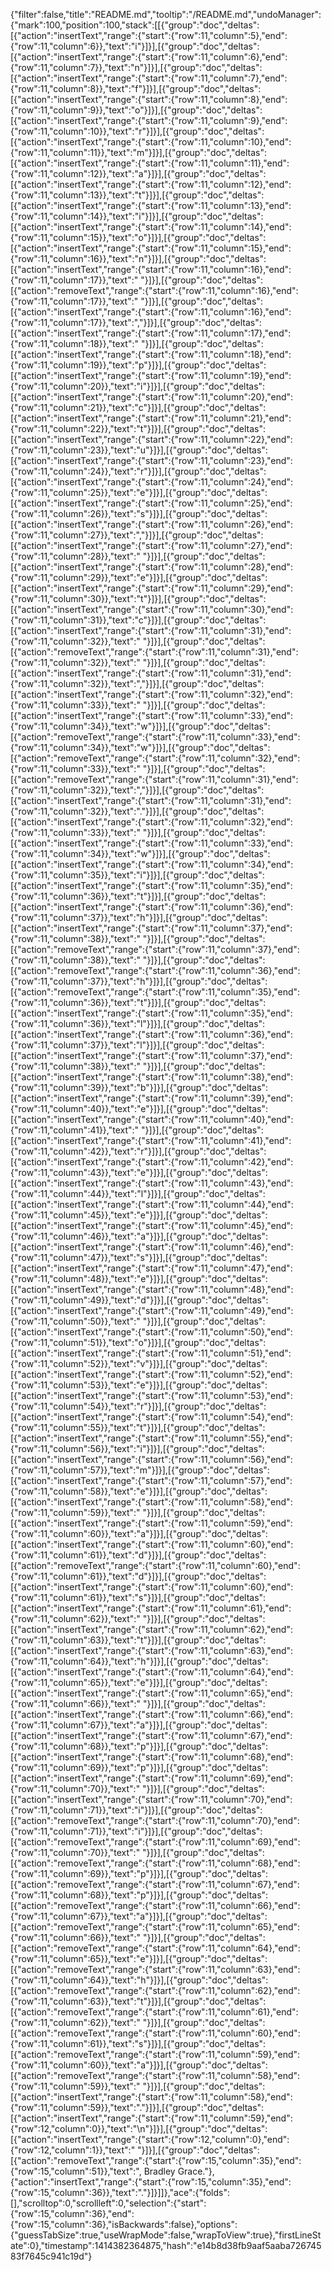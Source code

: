 {"filter":false,"title":"README.md","tooltip":"/README.md","undoManager":{"mark":100,"position":100,"stack":[[{"group":"doc","deltas":[{"action":"insertText","range":{"start":{"row":11,"column":5},"end":{"row":11,"column":6}},"text":"i"}]}],[{"group":"doc","deltas":[{"action":"insertText","range":{"start":{"row":11,"column":6},"end":{"row":11,"column":7}},"text":"n"}]}],[{"group":"doc","deltas":[{"action":"insertText","range":{"start":{"row":11,"column":7},"end":{"row":11,"column":8}},"text":"f"}]}],[{"group":"doc","deltas":[{"action":"insertText","range":{"start":{"row":11,"column":8},"end":{"row":11,"column":9}},"text":"o"}]}],[{"group":"doc","deltas":[{"action":"insertText","range":{"start":{"row":11,"column":9},"end":{"row":11,"column":10}},"text":"r"}]}],[{"group":"doc","deltas":[{"action":"insertText","range":{"start":{"row":11,"column":10},"end":{"row":11,"column":11}},"text":"m"}]}],[{"group":"doc","deltas":[{"action":"insertText","range":{"start":{"row":11,"column":11},"end":{"row":11,"column":12}},"text":"a"}]}],[{"group":"doc","deltas":[{"action":"insertText","range":{"start":{"row":11,"column":12},"end":{"row":11,"column":13}},"text":"t"}]}],[{"group":"doc","deltas":[{"action":"insertText","range":{"start":{"row":11,"column":13},"end":{"row":11,"column":14}},"text":"i"}]}],[{"group":"doc","deltas":[{"action":"insertText","range":{"start":{"row":11,"column":14},"end":{"row":11,"column":15}},"text":"o"}]}],[{"group":"doc","deltas":[{"action":"insertText","range":{"start":{"row":11,"column":15},"end":{"row":11,"column":16}},"text":"n"}]}],[{"group":"doc","deltas":[{"action":"insertText","range":{"start":{"row":11,"column":16},"end":{"row":11,"column":17}},"text":" "}]}],[{"group":"doc","deltas":[{"action":"removeText","range":{"start":{"row":11,"column":16},"end":{"row":11,"column":17}},"text":" "}]}],[{"group":"doc","deltas":[{"action":"insertText","range":{"start":{"row":11,"column":16},"end":{"row":11,"column":17}},"text":","}]}],[{"group":"doc","deltas":[{"action":"insertText","range":{"start":{"row":11,"column":17},"end":{"row":11,"column":18}},"text":" "}]}],[{"group":"doc","deltas":[{"action":"insertText","range":{"start":{"row":11,"column":18},"end":{"row":11,"column":19}},"text":"p"}]}],[{"group":"doc","deltas":[{"action":"insertText","range":{"start":{"row":11,"column":19},"end":{"row":11,"column":20}},"text":"i"}]}],[{"group":"doc","deltas":[{"action":"insertText","range":{"start":{"row":11,"column":20},"end":{"row":11,"column":21}},"text":"c"}]}],[{"group":"doc","deltas":[{"action":"insertText","range":{"start":{"row":11,"column":21},"end":{"row":11,"column":22}},"text":"t"}]}],[{"group":"doc","deltas":[{"action":"insertText","range":{"start":{"row":11,"column":22},"end":{"row":11,"column":23}},"text":"u"}]}],[{"group":"doc","deltas":[{"action":"insertText","range":{"start":{"row":11,"column":23},"end":{"row":11,"column":24}},"text":"r"}]}],[{"group":"doc","deltas":[{"action":"insertText","range":{"start":{"row":11,"column":24},"end":{"row":11,"column":25}},"text":"e"}]}],[{"group":"doc","deltas":[{"action":"insertText","range":{"start":{"row":11,"column":25},"end":{"row":11,"column":26}},"text":"s"}]}],[{"group":"doc","deltas":[{"action":"insertText","range":{"start":{"row":11,"column":26},"end":{"row":11,"column":27}},"text":","}]}],[{"group":"doc","deltas":[{"action":"insertText","range":{"start":{"row":11,"column":27},"end":{"row":11,"column":28}},"text":" "}]}],[{"group":"doc","deltas":[{"action":"insertText","range":{"start":{"row":11,"column":28},"end":{"row":11,"column":29}},"text":"e"}]}],[{"group":"doc","deltas":[{"action":"insertText","range":{"start":{"row":11,"column":29},"end":{"row":11,"column":30}},"text":"t"}]}],[{"group":"doc","deltas":[{"action":"insertText","range":{"start":{"row":11,"column":30},"end":{"row":11,"column":31}},"text":"c"}]}],[{"group":"doc","deltas":[{"action":"insertText","range":{"start":{"row":11,"column":31},"end":{"row":11,"column":32}},"text":" "}]}],[{"group":"doc","deltas":[{"action":"removeText","range":{"start":{"row":11,"column":31},"end":{"row":11,"column":32}},"text":" "}]}],[{"group":"doc","deltas":[{"action":"insertText","range":{"start":{"row":11,"column":31},"end":{"row":11,"column":32}},"text":","}]}],[{"group":"doc","deltas":[{"action":"insertText","range":{"start":{"row":11,"column":32},"end":{"row":11,"column":33}},"text":" "}]}],[{"group":"doc","deltas":[{"action":"insertText","range":{"start":{"row":11,"column":33},"end":{"row":11,"column":34}},"text":"w"}]}],[{"group":"doc","deltas":[{"action":"removeText","range":{"start":{"row":11,"column":33},"end":{"row":11,"column":34}},"text":"w"}]}],[{"group":"doc","deltas":[{"action":"removeText","range":{"start":{"row":11,"column":32},"end":{"row":11,"column":33}},"text":" "}]}],[{"group":"doc","deltas":[{"action":"removeText","range":{"start":{"row":11,"column":31},"end":{"row":11,"column":32}},"text":","}]}],[{"group":"doc","deltas":[{"action":"insertText","range":{"start":{"row":11,"column":31},"end":{"row":11,"column":32}},"text":"."}]}],[{"group":"doc","deltas":[{"action":"insertText","range":{"start":{"row":11,"column":32},"end":{"row":11,"column":33}},"text":" "}]}],[{"group":"doc","deltas":[{"action":"insertText","range":{"start":{"row":11,"column":33},"end":{"row":11,"column":34}},"text":"w"}]}],[{"group":"doc","deltas":[{"action":"insertText","range":{"start":{"row":11,"column":34},"end":{"row":11,"column":35}},"text":"i"}]}],[{"group":"doc","deltas":[{"action":"insertText","range":{"start":{"row":11,"column":35},"end":{"row":11,"column":36}},"text":"t"}]}],[{"group":"doc","deltas":[{"action":"insertText","range":{"start":{"row":11,"column":36},"end":{"row":11,"column":37}},"text":"h"}]}],[{"group":"doc","deltas":[{"action":"insertText","range":{"start":{"row":11,"column":37},"end":{"row":11,"column":38}},"text":" "}]}],[{"group":"doc","deltas":[{"action":"removeText","range":{"start":{"row":11,"column":37},"end":{"row":11,"column":38}},"text":" "}]}],[{"group":"doc","deltas":[{"action":"removeText","range":{"start":{"row":11,"column":36},"end":{"row":11,"column":37}},"text":"h"}]}],[{"group":"doc","deltas":[{"action":"removeText","range":{"start":{"row":11,"column":35},"end":{"row":11,"column":36}},"text":"t"}]}],[{"group":"doc","deltas":[{"action":"insertText","range":{"start":{"row":11,"column":35},"end":{"row":11,"column":36}},"text":"l"}]}],[{"group":"doc","deltas":[{"action":"insertText","range":{"start":{"row":11,"column":36},"end":{"row":11,"column":37}},"text":"l"}]}],[{"group":"doc","deltas":[{"action":"insertText","range":{"start":{"row":11,"column":37},"end":{"row":11,"column":38}},"text":" "}]}],[{"group":"doc","deltas":[{"action":"insertText","range":{"start":{"row":11,"column":38},"end":{"row":11,"column":39}},"text":"b"}]}],[{"group":"doc","deltas":[{"action":"insertText","range":{"start":{"row":11,"column":39},"end":{"row":11,"column":40}},"text":"e"}]}],[{"group":"doc","deltas":[{"action":"insertText","range":{"start":{"row":11,"column":40},"end":{"row":11,"column":41}},"text":" "}]}],[{"group":"doc","deltas":[{"action":"insertText","range":{"start":{"row":11,"column":41},"end":{"row":11,"column":42}},"text":"r"}]}],[{"group":"doc","deltas":[{"action":"insertText","range":{"start":{"row":11,"column":42},"end":{"row":11,"column":43}},"text":"e"}]}],[{"group":"doc","deltas":[{"action":"insertText","range":{"start":{"row":11,"column":43},"end":{"row":11,"column":44}},"text":"l"}]}],[{"group":"doc","deltas":[{"action":"insertText","range":{"start":{"row":11,"column":44},"end":{"row":11,"column":45}},"text":"e"}]}],[{"group":"doc","deltas":[{"action":"insertText","range":{"start":{"row":11,"column":45},"end":{"row":11,"column":46}},"text":"a"}]}],[{"group":"doc","deltas":[{"action":"insertText","range":{"start":{"row":11,"column":46},"end":{"row":11,"column":47}},"text":"s"}]}],[{"group":"doc","deltas":[{"action":"insertText","range":{"start":{"row":11,"column":47},"end":{"row":11,"column":48}},"text":"e"}]}],[{"group":"doc","deltas":[{"action":"insertText","range":{"start":{"row":11,"column":48},"end":{"row":11,"column":49}},"text":"d"}]}],[{"group":"doc","deltas":[{"action":"insertText","range":{"start":{"row":11,"column":49},"end":{"row":11,"column":50}},"text":" "}]}],[{"group":"doc","deltas":[{"action":"insertText","range":{"start":{"row":11,"column":50},"end":{"row":11,"column":51}},"text":"o"}]}],[{"group":"doc","deltas":[{"action":"insertText","range":{"start":{"row":11,"column":51},"end":{"row":11,"column":52}},"text":"v"}]}],[{"group":"doc","deltas":[{"action":"insertText","range":{"start":{"row":11,"column":52},"end":{"row":11,"column":53}},"text":"e"}]}],[{"group":"doc","deltas":[{"action":"insertText","range":{"start":{"row":11,"column":53},"end":{"row":11,"column":54}},"text":"r"}]}],[{"group":"doc","deltas":[{"action":"insertText","range":{"start":{"row":11,"column":54},"end":{"row":11,"column":55}},"text":"t"}]}],[{"group":"doc","deltas":[{"action":"insertText","range":{"start":{"row":11,"column":55},"end":{"row":11,"column":56}},"text":"i"}]}],[{"group":"doc","deltas":[{"action":"insertText","range":{"start":{"row":11,"column":56},"end":{"row":11,"column":57}},"text":"m"}]}],[{"group":"doc","deltas":[{"action":"insertText","range":{"start":{"row":11,"column":57},"end":{"row":11,"column":58}},"text":"e"}]}],[{"group":"doc","deltas":[{"action":"insertText","range":{"start":{"row":11,"column":58},"end":{"row":11,"column":59}},"text":" "}]}],[{"group":"doc","deltas":[{"action":"insertText","range":{"start":{"row":11,"column":59},"end":{"row":11,"column":60}},"text":"a"}]}],[{"group":"doc","deltas":[{"action":"insertText","range":{"start":{"row":11,"column":60},"end":{"row":11,"column":61}},"text":"d"}]}],[{"group":"doc","deltas":[{"action":"removeText","range":{"start":{"row":11,"column":60},"end":{"row":11,"column":61}},"text":"d"}]}],[{"group":"doc","deltas":[{"action":"insertText","range":{"start":{"row":11,"column":60},"end":{"row":11,"column":61}},"text":"s"}]}],[{"group":"doc","deltas":[{"action":"insertText","range":{"start":{"row":11,"column":61},"end":{"row":11,"column":62}},"text":" "}]}],[{"group":"doc","deltas":[{"action":"insertText","range":{"start":{"row":11,"column":62},"end":{"row":11,"column":63}},"text":"t"}]}],[{"group":"doc","deltas":[{"action":"insertText","range":{"start":{"row":11,"column":63},"end":{"row":11,"column":64}},"text":"h"}]}],[{"group":"doc","deltas":[{"action":"insertText","range":{"start":{"row":11,"column":64},"end":{"row":11,"column":65}},"text":"e"}]}],[{"group":"doc","deltas":[{"action":"insertText","range":{"start":{"row":11,"column":65},"end":{"row":11,"column":66}},"text":" "}]}],[{"group":"doc","deltas":[{"action":"insertText","range":{"start":{"row":11,"column":66},"end":{"row":11,"column":67}},"text":"a"}]}],[{"group":"doc","deltas":[{"action":"insertText","range":{"start":{"row":11,"column":67},"end":{"row":11,"column":68}},"text":"p"}]}],[{"group":"doc","deltas":[{"action":"insertText","range":{"start":{"row":11,"column":68},"end":{"row":11,"column":69}},"text":"p"}]}],[{"group":"doc","deltas":[{"action":"insertText","range":{"start":{"row":11,"column":69},"end":{"row":11,"column":70}},"text":" "}]}],[{"group":"doc","deltas":[{"action":"insertText","range":{"start":{"row":11,"column":70},"end":{"row":11,"column":71}},"text":"i"}]}],[{"group":"doc","deltas":[{"action":"removeText","range":{"start":{"row":11,"column":70},"end":{"row":11,"column":71}},"text":"i"}]}],[{"group":"doc","deltas":[{"action":"removeText","range":{"start":{"row":11,"column":69},"end":{"row":11,"column":70}},"text":" "}]}],[{"group":"doc","deltas":[{"action":"removeText","range":{"start":{"row":11,"column":68},"end":{"row":11,"column":69}},"text":"p"}]}],[{"group":"doc","deltas":[{"action":"removeText","range":{"start":{"row":11,"column":67},"end":{"row":11,"column":68}},"text":"p"}]}],[{"group":"doc","deltas":[{"action":"removeText","range":{"start":{"row":11,"column":66},"end":{"row":11,"column":67}},"text":"a"}]}],[{"group":"doc","deltas":[{"action":"removeText","range":{"start":{"row":11,"column":65},"end":{"row":11,"column":66}},"text":" "}]}],[{"group":"doc","deltas":[{"action":"removeText","range":{"start":{"row":11,"column":64},"end":{"row":11,"column":65}},"text":"e"}]}],[{"group":"doc","deltas":[{"action":"removeText","range":{"start":{"row":11,"column":63},"end":{"row":11,"column":64}},"text":"h"}]}],[{"group":"doc","deltas":[{"action":"removeText","range":{"start":{"row":11,"column":62},"end":{"row":11,"column":63}},"text":"t"}]}],[{"group":"doc","deltas":[{"action":"removeText","range":{"start":{"row":11,"column":61},"end":{"row":11,"column":62}},"text":" "}]}],[{"group":"doc","deltas":[{"action":"removeText","range":{"start":{"row":11,"column":60},"end":{"row":11,"column":61}},"text":"s"}]}],[{"group":"doc","deltas":[{"action":"removeText","range":{"start":{"row":11,"column":59},"end":{"row":11,"column":60}},"text":"a"}]}],[{"group":"doc","deltas":[{"action":"removeText","range":{"start":{"row":11,"column":58},"end":{"row":11,"column":59}},"text":" "}]}],[{"group":"doc","deltas":[{"action":"insertText","range":{"start":{"row":11,"column":58},"end":{"row":11,"column":59}},"text":"."}]}],[{"group":"doc","deltas":[{"action":"insertText","range":{"start":{"row":11,"column":59},"end":{"row":12,"column":0}},"text":"\n"}]}],[{"group":"doc","deltas":[{"action":"insertText","range":{"start":{"row":12,"column":0},"end":{"row":12,"column":1}},"text":" "}]}],[{"group":"doc","deltas":[{"action":"removeText","range":{"start":{"row":15,"column":35},"end":{"row":15,"column":51}},"text":", Bradley Grace."},{"action":"insertText","range":{"start":{"row":15,"column":35},"end":{"row":15,"column":36}},"text":"."}]}]]},"ace":{"folds":[],"scrolltop":0,"scrollleft":0,"selection":{"start":{"row":15,"column":36},"end":{"row":15,"column":36},"isBackwards":false},"options":{"guessTabSize":true,"useWrapMode":false,"wrapToView":true},"firstLineState":0},"timestamp":1414382364875,"hash":"e14b8d38fb9aaf5aaba72674583f7645c941c19d"}